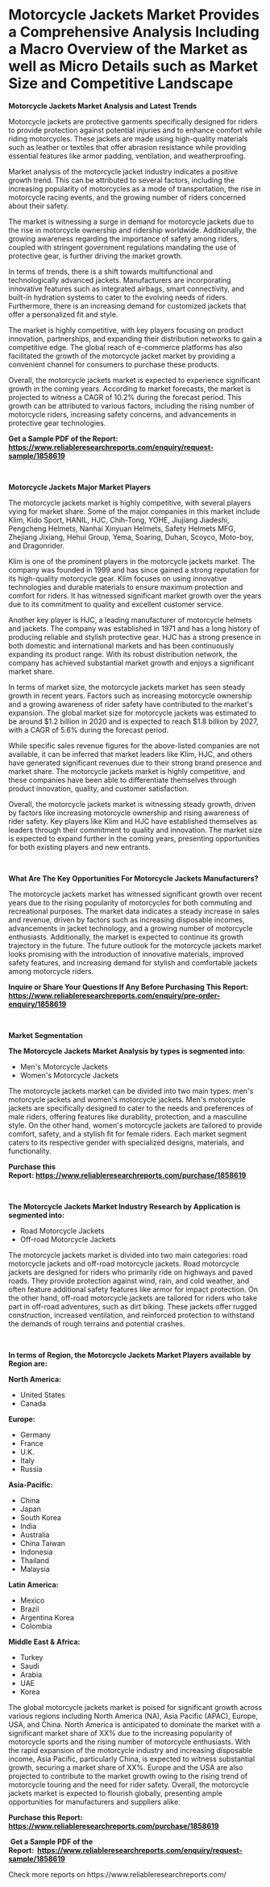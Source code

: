 <p><h1>Motorcycle Jackets Market Provides a Comprehensive Analysis Including a Macro Overview of the Market as well as Micro Details such as Market Size and Competitive Landscape</h1></p><p><strong>Motorcycle Jackets Market Analysis and Latest Trends</strong></p>
<p><p>Motorcycle jackets are protective garments specifically designed for riders to provide protection against potential injuries and to enhance comfort while riding motorcycles. These jackets are made using high-quality materials such as leather or textiles that offer abrasion resistance while providing essential features like armor padding, ventilation, and weatherproofing.</p><p>Market analysis of the motorcycle jacket industry indicates a positive growth trend. This can be attributed to several factors, including the increasing popularity of motorcycles as a mode of transportation, the rise in motorcycle racing events, and the growing number of riders concerned about their safety.</p><p>The market is witnessing a surge in demand for motorcycle jackets due to the rise in motorcycle ownership and ridership worldwide. Additionally, the growing awareness regarding the importance of safety among riders, coupled with stringent government regulations mandating the use of protective gear, is further driving the market growth.</p><p>In terms of trends, there is a shift towards multifunctional and technologically advanced jackets. Manufacturers are incorporating innovative features such as integrated airbags, smart connectivity, and built-in hydration systems to cater to the evolving needs of riders. Furthermore, there is an increasing demand for customized jackets that offer a personalized fit and style.</p><p>The market is highly competitive, with key players focusing on product innovation, partnerships, and expanding their distribution networks to gain a competitive edge. The global reach of e-commerce platforms has also facilitated the growth of the motorcycle jacket market by providing a convenient channel for consumers to purchase these products.</p><p>Overall, the motorcycle jackets market is expected to experience significant growth in the coming years. According to market forecasts, the market is projected to witness a CAGR of 10.2% during the forecast period. This growth can be attributed to various factors, including the rising number of motorcycle riders, increasing safety concerns, and advancements in protective gear technologies.</p></p>
<p><strong>Get a Sample PDF of the Report:&nbsp; <a href="https://www.reliableresearchreports.com/enquiry/request-sample/1858619">https://www.reliableresearchreports.com/enquiry/request-sample/1858619</a></strong></p>
<p>&nbsp;</p>
<p><strong>Motorcycle Jackets Major Market Players</strong></p>
<p><p>The motorcycle jackets market is highly competitive, with several players vying for market share. Some of the major companies in this market include Klim, Kido Sport, HANIL, HJC, Chih-Tong, YOHE, Jiujiang Jiadeshi, Pengcheng Helmets, Nanhai Xinyuan Helmets, Safety Helmets MFG, Zhejiang Jixiang, Hehui Group, Yema, Soaring, Duhan, Scoyco, Moto-boy, and Dragonrider.</p><p>Klim is one of the prominent players in the motorcycle jackets market. The company was founded in 1999 and has since gained a strong reputation for its high-quality motorcycle gear. Klim focuses on using innovative technologies and durable materials to ensure maximum protection and comfort for riders. It has witnessed significant market growth over the years due to its commitment to quality and excellent customer service.</p><p>Another key player is HJC, a leading manufacturer of motorcycle helmets and jackets. The company was established in 1971 and has a long history of producing reliable and stylish protective gear. HJC has a strong presence in both domestic and international markets and has been continuously expanding its product range. With its robust distribution network, the company has achieved substantial market growth and enjoys a significant market share.</p><p>In terms of market size, the motorcycle jackets market has seen steady growth in recent years. Factors such as increasing motorcycle ownership and a growing awareness of rider safety have contributed to the market's expansion. The global market size for motorcycle jackets was estimated to be around $1.2 billion in 2020 and is expected to reach $1.8 billion by 2027, with a CAGR of 5.6% during the forecast period.</p><p>While specific sales revenue figures for the above-listed companies are not available, it can be inferred that market leaders like Klim, HJC, and others have generated significant revenues due to their strong brand presence and market share. The motorcycle jackets market is highly competitive, and these companies have been able to differentiate themselves through product innovation, quality, and customer satisfaction.</p><p>Overall, the motorcycle jackets market is witnessing steady growth, driven by factors like increasing motorcycle ownership and rising awareness of rider safety. Key players like Klim and HJC have established themselves as leaders through their commitment to quality and innovation. The market size is expected to expand further in the coming years, presenting opportunities for both existing players and new entrants.</p></p>
<p>&nbsp;</p>
<p><strong>What Are The Key Opportunities For Motorcycle Jackets Manufacturers?</strong></p>
<p><p>The motorcycle jackets market has witnessed significant growth over recent years due to the rising popularity of motorcycles for both commuting and recreational purposes. The market data indicates a steady increase in sales and revenue, driven by factors such as increasing disposable incomes, advancements in jacket technology, and a growing number of motorcycle enthusiasts. Additionally, the market is expected to continue its growth trajectory in the future. The future outlook for the motorcycle jackets market looks promising with the introduction of innovative materials, improved safety features, and increasing demand for stylish and comfortable jackets among motorcycle riders.</p></p>
<p><strong>Inquire or Share Your Questions If Any Before Purchasing This Report: <a href="https://www.reliableresearchreports.com/enquiry/pre-order-enquiry/1858619">https://www.reliableresearchreports.com/enquiry/pre-order-enquiry/1858619</a></strong></p>
<p>&nbsp;</p>
<p><strong>Market Segmentation</strong></p>
<p><strong>The Motorcycle Jackets Market Analysis by types is segmented into:</strong></p>
<p><ul><li>Men's Motorcycle Jackets</li><li>Women's Motorcycle Jackets</li></ul></p>
<p><p>The motorcycle jackets market can be divided into two main types: men's motorcycle jackets and women's motorcycle jackets. Men's motorcycle jackets are specifically designed to cater to the needs and preferences of male riders, offering features like durability, protection, and a masculine style. On the other hand, women's motorcycle jackets are tailored to provide comfort, safety, and a stylish fit for female riders. Each market segment caters to its respective gender with specialized designs, materials, and functionality.</p></p>
<p><strong>Purchase this Report:&nbsp;<a href="https://www.reliableresearchreports.com/purchase/1858619">https://www.reliableresearchreports.com/purchase/1858619</a></strong></p>
<p>&nbsp;</p>
<p><strong>The Motorcycle Jackets Market Industry Research by Application is segmented into:</strong></p>
<p><ul><li>Road Motorcycle Jackets</li><li>Off-road Motorcycle Jackets</li></ul></p>
<p><p>The motorcycle jackets market is divided into two main categories: road motorcycle jackets and off-road motorcycle jackets. Road motorcycle jackets are designed for riders who primarily ride on highways and paved roads. They provide protection against wind, rain, and cold weather, and often feature additional safety features like armor for impact protection. On the other hand, off-road motorcycle jackets are tailored for riders who take part in off-road adventures, such as dirt biking. These jackets offer rugged construction, increased ventilation, and reinforced protection to withstand the demands of rough terrains and potential crashes.</p></p>
<p>&nbsp;</p>
<p><strong>In terms of Region, the Motorcycle Jackets Market Players available by Region are:</strong></p>
<p>
    <p> <strong> North America: </strong>
        <ul>
            <li>United States</li>
            <li>Canada</li>
        </ul>
        </p> 
    <p> <strong> Europe: </strong>
        <ul>
            <li>Germany</li>
            <li>France</li>
            <li>U.K.</li>
            <li>Italy</li>
            <li>Russia</li>
        </ul>
        </p> 
    <p> <strong> Asia-Pacific: </strong>
        <ul>
            <li>China</li>
            <li>Japan</li>
            <li>South Korea</li>
            <li>India</li>
            <li>Australia</li>
            <li>China Taiwan</li>
            <li>Indonesia</li>
            <li>Thailand</li>
            <li>Malaysia</li>
        </ul>
        </p> 
    <p> <strong> Latin America: </strong>
        <ul>
            <li>Mexico</li>
            <li>Brazil</li>
            <li>Argentina Korea</li>
            <li>Colombia</li>
        </ul>
        </p> 
    <p> <strong> Middle East & Africa: </strong>
        <ul>
            <li>Turkey</li>
            <li>Saudi</li>
            <li>Arabia</li>
            <li>UAE</li>
            <li>Korea</li>
        </ul>
    </p>
    </p>
<p><p>The global motorcycle jackets market is poised for significant growth across various regions including North America (NA), Asia Pacific (APAC), Europe, USA, and China. North America is anticipated to dominate the market with a significant market share of XX% due to the increasing popularity of motorcycle sports and the rising number of motorcycle enthusiasts. With the rapid expansion of the motorcycle industry and increasing disposable income, Asia Pacific, particularly China, is expected to witness substantial growth, securing a market share of XX%. Europe and the USA are also projected to contribute to the market growth owing to the rising trend of motorcycle touring and the need for rider safety. Overall, the motorcycle jackets market is expected to flourish globally, presenting ample opportunities for manufacturers and suppliers alike.</p></p>
<p><strong>Purchase this Report: <a href="https://www.reliableresearchreports.com/purchase/1858619">https://www.reliableresearchreports.com/purchase/1858619</a></strong></p>
<p>&nbsp;<strong>Get a Sample PDF of the Report:&nbsp;&nbsp;<a href="https://www.reliableresearchreports.com/enquiry/request-sample/1858619">https://www.reliableresearchreports.com/enquiry/request-sample/1858619</a></strong></p>
<p><strong></strong></p>
<p>Check more reports on https://www.reliableresearchreports.com/</p>